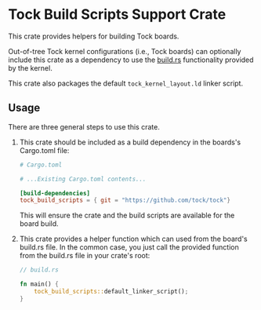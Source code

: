 Tock Build Scripts Support Crate
================================

This crate provides helpers for building Tock boards.

Out-of-tree Tock kernel configurations (i.e., Tock boards) can optionally
include this crate as a dependency to use the
[build.rs](https://doc.rust-lang.org/cargo/reference/build-scripts.html)
functionality provided by the kernel.

This crate also packages the default `tock_kernel_layout.ld` linker script.

Usage
-----

There are three general steps to use this crate.

1. This crate should be included as a build dependency in the boards's
   Cargo.toml file:

   ```toml
   # Cargo.toml

   # ...Existing Cargo.toml contents...

   [build-dependencies]
   tock_build_scripts = { git = "https://github.com/tock/tock"}
   ```

   This will ensure the crate and the build scripts are available for the board
   build.

2. This crate provides a helper function which can used from the board's
   build.rs file. In the common case, you just call the provided function from
   the build.rs file in your crate's root:

   ```rs
   // build.rs

   fn main() {
       tock_build_scripts::default_linker_script();
   }
   ```
